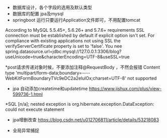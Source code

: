 * 数据库设计，各个字段的选用及默认类型
* 数据库的配置 jpa及mysql
* springboot 运行只要运行Application文件即可，不用配置tomcat





According to MySQL 5.5.45+, 5.6.26+ and 5.7.6+ requirements SSL connection must be established by default if explicit option isn't set. For compliance with existing applications not using SSL the verifyServerCertificate property is set to 'false'. You nee
spring.datasource.url=jdbc:mysql://127.0.0.1:3306/blog?useUnicode=true&characterEncoding=UTF-8&useSSL=true

*post请求传递对象时候，不要添加注释@RequestBody ，不然会报错
Content type 'multipart/form-data;boundary=----WebKitFormBoundaryTVc9eDC2a2elulOx;charset=UTF-8' not supported



* jpa 自动添加createtime和updatetime
https://www.jishux.com/plus/view-599736-1.html

*SQL [n/a]; nested exception is org.hibernate.exception.DataException: could not execute statement

* jpa增删改查 https://blog.csdn.net/u012706811/article/details/53218083 

* 全局异常捕捉